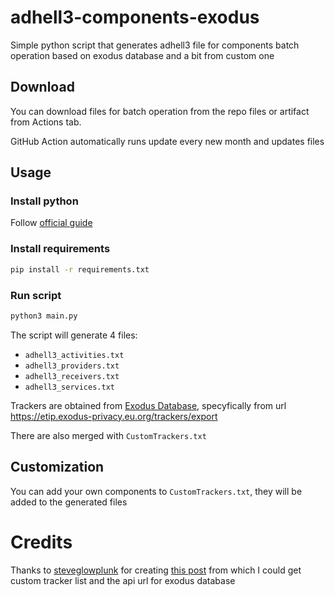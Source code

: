 # adhell3-components-exodus
Simple python script that generates adhell3 file for components batch operation based on exodus database and a bit from custom one

## Download
You can download files for batch operation from the repo files or artifact from Actions tab. 

GitHub Action automatically runs update every new month and updates files

## Usage
### Install python
Follow [official guide](https://wiki.python.org/moin/BeginnersGuide/Download)

### Install requirements
```bash
pip install -r requirements.txt
```


### Run script
```bash
python3 main.py
```
The script will generate 4 files:
 - `adhell3_activities.txt`
 - `adhell3_providers.txt`
 - `adhell3_receivers.txt`
 - `adhell3_services.txt`

Trackers are obtained from [Exodus Database](https://reports.exodus-privacy.eu.org), specyfically from url https://etip.exodus-privacy.eu.org/trackers/export

There are also merged with `CustomTrackers.txt`

## Customization
You can add your own components to `CustomTrackers.txt`, they will be added to the generated files

# Credits
Thanks to [steveglowplunk](https://xdaforums.com/m/steveglowplunk.6944590/) for creating [this post](https://xdaforums.com/t/script-disable-tracking-services-version-1-8.4099469/) from which I could get custom tracker list and the api url for exodus database
